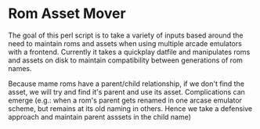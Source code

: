 Rom Asset Mover
===============

The goal of this perl script is to take a variety of inputs based around the need to maintain roms and assets
when using multiple arcade emulators with a frontend. Currently it takes a quickplay datfile and manipulates 
roms and assets on disk to maintain compatibility between generations of rom names.

Because mame roms have a parent/child relationship, if we don't find the asset, we will try and find it's parent and use 
its asset. Complications can emerge (e.g.: when a rom's parent gets renamed in one arcase emulator scheme, but remains at its
old naming in others. Hence we take a defensive approach and maintain parent asssets in the child name)
